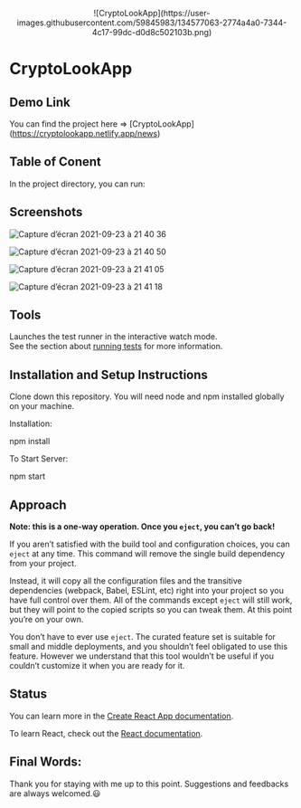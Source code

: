 <p align="center">
![CryptoLookApp](https://user-images.githubusercontent.com/59845983/134577063-2774a4a0-7344-4c17-99dc-d0d8c502103b.png)
</>

# CryptoLookApp


## Demo Link
You can find the project here => [CryptoLookApp] (https://cryptolookapp.netlify.app/news)


## Table of Conent

In the project directory, you can run:

## Screenshots

![Capture d’écran 2021-09-23 à 21 40 36](https://user-images.githubusercontent.com/59845983/134577180-01fa7230-dbe6-4c3f-b596-fae38d0982c5.png)

![Capture d’écran 2021-09-23 à 21 40 50](https://user-images.githubusercontent.com/59845983/134577218-5488b627-13bd-4cc1-9a12-936d7326c29f.png)

![Capture d’écran 2021-09-23 à 21 41 05](https://user-images.githubusercontent.com/59845983/134577257-4f78a959-ef3c-4b5d-b0c0-dfe541565891.png)

![Capture d’écran 2021-09-23 à 21 41 18](https://user-images.githubusercontent.com/59845983/134577327-c945125b-ab47-4e64-b777-c2f0ce62a645.png)

## Tools

Launches the test runner in the interactive watch mode.\
See the section about [running tests](https://facebook.github.io/create-react-app/docs/running-tests) for more information.

## Installation and Setup Instructions

Clone down this repository. You will need node and npm installed globally on your machine.

Installation:

npm install

To Start Server:

npm start


## Approach

**Note: this is a one-way operation. Once you `eject`, you can’t go back!**

If you aren’t satisfied with the build tool and configuration choices, you can `eject` at any time. This command will remove the single build dependency from your project.

Instead, it will copy all the configuration files and the transitive dependencies (webpack, Babel, ESLint, etc) right into your project so you have full control over them. All of the commands except `eject` will still work, but they will point to the copied scripts so you can tweak them. At this point you’re on your own.

You don’t have to ever use `eject`. The curated feature set is suitable for small and middle deployments, and you shouldn’t feel obligated to use this feature. However we understand that this tool wouldn’t be useful if you couldn’t customize it when you are ready for it.

## Status

You can learn more in the [Create React App documentation](https://facebook.github.io/create-react-app/docs/getting-started).

To learn React, check out the [React documentation](https://reactjs.org/).

## Final Words:
Thank you for staying with me up to this point. Suggestions and feedbacks are always welcomed.😃
